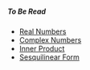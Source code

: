 ##### To Be Read

* [Real Numbers](https://en.wikipedia.org/wiki/Real_number)
* [Complex Numbers](https://en.wikipedia.org/wiki/Complex_number)
* [Inner Product](https://en.wikipedia.org/wiki/Inner_product_space)
* [Sesquilinear Form](https://en.wikipedia.org/wiki/Sesquilinear_form)
